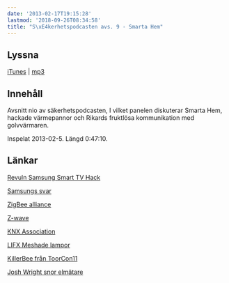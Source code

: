 ```yaml
---
date: '2013-02-17T19:15:28'
lastmod: '2018-09-26T08:34:58'
title: "S\xE4kerhetspodcasten avs. 9 - Smarta Hem"
---
```

## Lyssna

[iTunes](https://itunes.apple.com/se/podcast/sakerhetspodcasten-9-smarta/id576469997?i=133163276&l=en&mt=2)
\| [mp3](http://traffic.libsyn.com/sakerhetspodcasten/Podcast9smartahem.mp3)

## Innehåll

Avsnitt nio av säkerhetspodcasten, I vilket panelen diskuterar Smarta Hem, hackade
värmepannor och Rikards fruktlösa kommunikation med golvvärmaren.

Inspelat 2013-02-5. Längd 0:47:10.

## Länkar

[ Revuln Samsung Smart TV Hack](http://www.youtube.com/watch?v=Ih0U-9My4hg) 

[ Samsungs svar](http://www.ibtimes.co.uk/articles/415985/20121217/samsung-respond-smart-tv-security-flaw-patched.htm)


[ ZigBee alliance](http://www.zigbee.org/) 

[ Z-wave](http://www.z-wave.com/modules/ZwaveStart/) 

[ KNX Association](http://www.knx.org/) 

[ LIFX Meshade lampor](http://www.kickstarter.com/projects/limemouse/lifx-the-light-bulb-reinvented)


[KillerBee från ToorCon11](http://www.willhackforsushi.com/presentations/toorcon11-wright.pdf) 

[Josh Wright snor elmätare](http://www.willhackforsushi.com/?p=349) 

 

